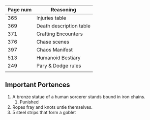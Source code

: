 
| Page num | Reasoning               |
| -------- | ----------------------- |
| 365      | Injuries table          |
| 369      | Death description table |
| 371      | Crafting Encounters     |
| 376      | Chase scenes            |
| 397      | Chaos Manifest          |
| 513      | Humanoid Bestiary       |
| 249      | Pary & Dodge rules      |
|          |                         |


## Important Portences

1.  A bronze statue of a human sorcerer stands bound in iron chains.
	1. Punished
1. Ropes fray and knots untie themselves.
1. 5 steel strips that form a goblet